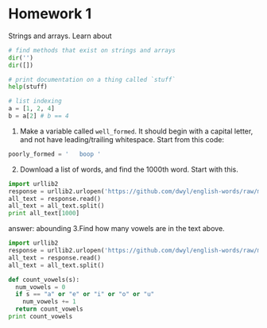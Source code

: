 # Homework 1
Strings and arrays. Learn about
```py
# find methods that exist on strings and arrays
dir('')
dir([])

# print documentation on a thing called `stuff`
help(stuff)

# list indexing
a = [1, 2, 4]
b = a[2] # b == 4
```

1. Make a variable called `well_formed`. It should begin with a capital letter, and not have leading/trailing whitespace. Start from this code:
```py
poorly_formed = '   boop '
```

2. Download a list of words, and find the 1000th word. Start with this.
```py
import urllib2
response = urllib2.urlopen('https://github.com/dwyl/english-words/raw/master/words.txt')
all_text = response.read()
all_text = all_text.split()
print all_text[1000]
```
answer: abounding
3.Find how many vowels are in the text above.
```py
import urllib2
response = urllib2.urlopen('https://github.com/dwyl/english-words/raw/master/words.txt')
all_text = response.read()
all_text = all_text.split()

def count_vowels(s):
  num_vowels = 0
  if s == "a" or "e" or "i" or "o" or "u"
    num_vowels += 1
  return count_vowels
print count_vowels 
```
